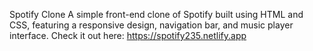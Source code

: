 Spotify Clone
A simple front-end clone of Spotify built using HTML and CSS, featuring a responsive design, navigation bar, and music player interface. 
Check it out here: https://spotify235.netlify.app
